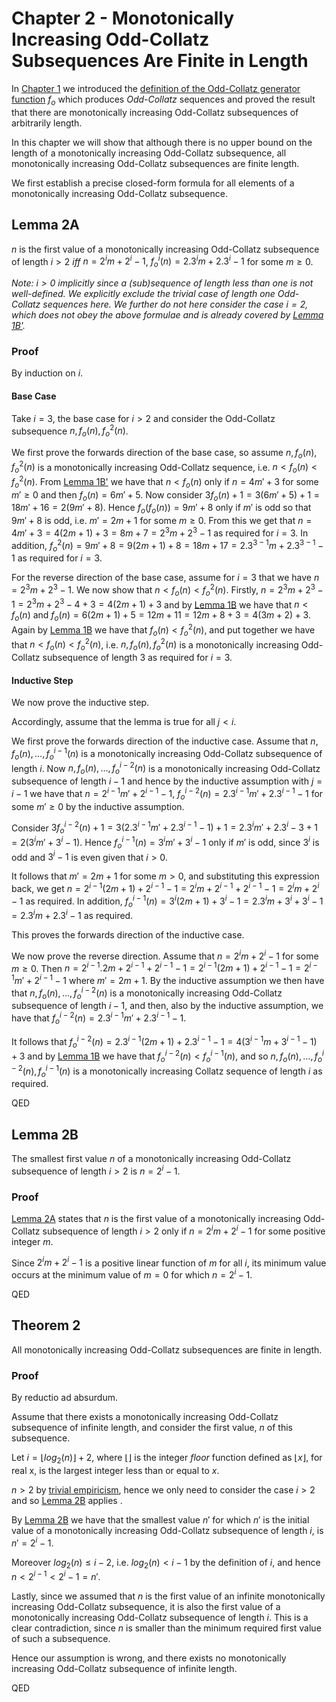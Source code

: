 # Chapter 2 - Monotonically Increasing Odd-Collatz Subsequences Are Finite in Length

In [Chapter 1](Chapter-1-Unbounded-Length-Increasing-Odd-Collatz-Sequences.md) we introduced the [definition of the Odd-Collatz generator function](Chapter-1-Unbounded-Length-Increasing-Odd-Collatz-Sequences.md#definition-1a) $`f_o`$ which produces _Odd-Collatz_ sequences and proved the result that there are monotonically increasing Odd-Collatz subsequences of arbitrarily length.

In this chapter we will show that although there is no upper bound on the length of a monotonically increasing Odd-Collatz subsequence, all monotonically increasing Odd-Collatz subsequences are finite length.

We first establish a precise closed-form formula for all elements of a monotonically increasing Odd-Collatz subsequence.

## Lemma 2A

$`n`$ is the first value of a monotonically increasing Odd-Collatz subsequence of length $`i > 2`$ *iff* $`n = 2^{i}m + 2^{i} - 1`$, $`f_o^i(n) = 2.3^{i}m + 2.3^{i} - 1`$ for some $`m \geq 0`$.

*Note: $`i > 0`$ implicitly since a (sub)sequence of length less than one is not well-defined. We explicitly exclude the trivial case of length one Odd-Collatz sequences here. We further do not here consider the case $`i = 2`$, which does not obey the above formulae and is already covered by [Lemma 1B'](Chapter-1-Unbounded-Length-Increasing-Odd-Collatz-Sequences.md#lemma-1b-1).*

### Proof

By induction on $`i`$.

#### Base Case

Take $`i = 3`$, the base case for $`i > 2`$ and consider the Odd-Collatz subsequence $`n, f_o(n), f_o^2(n)`$.

We first prove the forwards direction of the base case, so assume $`n, f_o(n), f_o^2(n)`$ is a monotonically increasing Odd-Collatz sequence, i.e. $`n < f_o(n) < f_o^2(n)`$. From [Lemma 1B'](Chapter-1-Unbounded-Length-Increasing-Odd-Collatz-Sequences.md#lemma-1b-1) we have that $`n < f_o(n)`$ only if $`n = 4m'+3`$ for some $`m' \geq 0`$ and then $`f_o(n) = 6m'+5`$. Now consider $`3f_o(n) + 1 = 3(6m'+5) + 1 = 18m' + 16 = 2(9m' + 8)`$. Hence $`f_o(f_o(n)) = 9m'+8`$ only if $`m'`$ is odd so that $`9m'+8`$ is odd, i.e. $`m' = 2m+1`$ for some $`m \geq 0`$. From this we get that $`n = 4m'+3 = 4(2m+1) + 3 = 8m+7 = 2^{3}m + 2^3 - 1`$ as required for $`i = 3`$. In addition, $`f_o^2(n) = 9m'+8 = 9(2m+1) + 8 = 18m + 17 = 2.3^{3-1}m + 2.3^{3-1} - 1`$ as required for $`i = 3`$.

For the reverse direction of the base case, assume for $`i = 3`$ that we have $`n = 2^{3}m + 2^3 - 1`$. We now show that $`n < f_o(n) < f_o^2(n)`$. Firstly, $`n = 2^{3}m + 2^3 - 1 = 2^{3}m + 2^3 - 4 + 3 = 4(2m+1) + 3`$ and by [Lemma 1B](Chapter-1-Unbounded-Length-Increasing-Odd-Collatz-Sequences.md#lemma-1b) we have that $`n < f_o(n)`$ and $`f_o(n) = 6(2m+1) + 5 = 12m + 11 = 12m + 8 + 3 = 4(3m+2) + 3`$. Again by [Lemma 1B](Chapter-1-Unbounded-Length-Increasing-Odd-Collatz-Sequences.md#lemma-1b) we have that $`f_o(n) < f_o^2(n)`$, and put together we have that $`n < f_o(n) < f_o^2(n)`$, i.e. $`n, f_o(n), f_o^2(n)`$ is a monotonically increasing Odd-Collatz subsequence of length 3 as required for $`i = 3`$.

#### Inductive Step

We now prove the inductive step. 

Accordingly, assume that the lemma is true for all $`j < i`$.

We first prove the forwards direction of the inductive case. Assume that $`n, f_o(n), \dots, f_o^{i-1}(n)`$ is a monotonically increasing Odd-Collatz subsequence of length $`i`$. Now $`n, f_o(n), \dots, f_o^{i-2}(n)`$ is a monotonically increasing Odd-Collatz subsequence of length $`i-1`$ and hence by the inductive assumption with $`j = i-1`$ we have that $`n = 2^{i-1}m' + 2^{i-1} - 1`$, $`f_o^{i-2}(n) = 2.3^{i-1}m' + 2.3^{i-1} - 1`$ for some $`m' \geq 0`$ by the inductive assumption.

Consider $`3f_o^{i-2}(n) + 1 = 3(2.3^{i-1}m' + 2.3^{i-1} - 1) + 1 = 2.3^{i}m' + 2.3^{i} - 3 + 1 = 2(3^{i}m' + 3^{i} - 1)`$. Hence $`f_o^{i-1}(n) = 3^{i}m' + 3^{i} - 1`$ only if $`m'`$ is odd, since $`3^{i}`$ is odd and $`3^{i} - 1`$ is even given that $`i > 0`$.

It follows that $`m' = 2m+1`$ for some $`m > 0`$, and substituting this expression back, we get $`n = 2^{i-1}(2m+1) + 2^{i-1} - 1 = 2^{i}m + 2^{i-1} + 2^{i-1} - 1 = 2^{i}m + 2^{i} - 1`$ as required. In addition, $`f_o^{i-1}(n) = 3^{i}(2m+1) + 3^{i} - 1 = 2.3^{i}m + 3^{i} + 3^{i} - 1 = 2.3^{i}m + 2.3^{i} - 1`$ as required.

This proves the forwards direction of the inductive case.

We now prove the reverse direction. Assume that $`n = 2^{i}m + 2^{i} - 1`$ for some $`m \geq 0`$. Then $`n = 2^{i-1}.2m + 2^{i-1} + 2^{i-1} - 1 = 2^{i-1}(2m+1) + 2^{i-1} - 1 = 2^{i-1}m' + 2^{i-1} - 1`$ where $`m' = 2m+1`$. By the inductive assumption we then have that $`n, f_o(n), \dots, f_o^{i-2}(n)`$ is a monotonically increasing Odd-Collatz subsequence of length $`i-1`$, and then, also by the inductive assumption, we have that $`f_o^{i-2}(n) = 2.3^{i-1}m' + 2.3^{i-1} - 1`$.

It follows that $`f_o^{i-2}(n) = 2.3^{i-1}(2m+1) + 2.3^{i-1} - 1 = 4(3^{i-1}m + 3^{i-1} - 1) + 3`$ and by [Lemma 1B](Chapter-1-Unbounded-Length-Increasing-Odd-Collatz-Sequences.md#lemma-1b) we have that $`f_o^{i-2}(n) < f_o^{i-1}(n)`$, and so $`n, f_o(n), \dots, f_o^{i-2}(n), f_o^{i-1}(n)`$ is a monotonically increasing Collatz sequence of length $`i`$ as required.

QED

## Lemma 2B

The smallest first value $`n`$ of a monotonically increasing Odd-Collatz subsequence of length $`i > 2`$ is $`n = 2^i - 1`$.

### Proof

[Lemma 2A](#lemma-2a) states that $`n`$ is the first value of a monotonically increasing Odd-Collatz subsequence of length $`i > 2`$ only if $`n = 2^{i}m + 2^{i} - 1`$ for some positive integer $`m`$.

Since $`2^{i}m + 2^{i} - 1`$ is a positive linear function of $`m`$ for all $`i`$, its minimum value occurs at the minimum value of $`m = 0`$ for which $`n = 2^{i} - 1`$.

QED

## Theorem 2

All monotonically increasing Odd-Collatz subsequences are finite in length.

### Proof

By reductio ad absurdum.

Assume that there exists a monotonically increasing Odd-Collatz subsequence of infinite length, and consider the first value, $`n`$ of this subsequence.

Let $`i = \lfloor log_2(n) \rfloor + 2`$, where $`\lfloor \rfloor`$ is the integer *floor* function defined as $`\lfloor x \rfloor`$, for real x, is the largest integer less than or equal to $`x`$.

$`n > 2`$ by [trivial empiricism](Chapter-1-Unbounded-Length-Increasing-Odd-Collatz-Sequences.md#definition-1a), hence we only need to consider the case $`i > 2`$ and so [Lemma 2B](#lemma-2b) applies .

By [Lemma 2B](#lemma-2b) we have that the smallest value $`n'`$ for which $`n'`$ is the initial value of a monotonically increasing Odd-Collatz subsequence of length $`i`$, is $`n' = 2^{i} - 1`$.

Moreover $`log_2(n) \leq i-2`$, i.e. $`log_2(n) < i-1`$ by the definition of $`i`$, and hence $`n < 2^{i-1} < 2^i - 1 = n'`$.

Lastly, since we assumed that $`n`$ is the first value of an infinite monotonically increasing Odd-Collatz subsequence, it is also the first value of a monotonically increasing Odd-Collatz subsequence of length $`i`$. This is a clear contradiction, since $`n`$ is smaller than the minimum required first value of such a subsequence.

Hence our assumption is wrong, and there exists no monotonically increasing Odd-Collatz subsequence of infinite length.

QED





